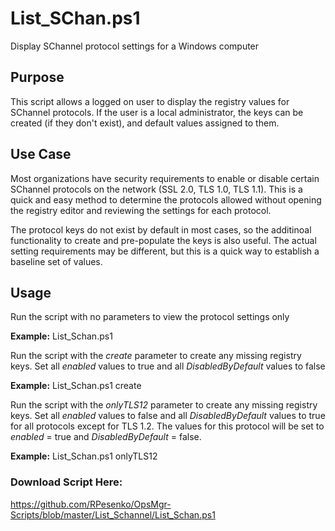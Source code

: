 # List_SChan.ps1
Display SChannel protocol settings for a Windows computer

## Purpose
This script allows a logged on user to display the registry values for SChannel protocols.   If the user is a local administrator, the keys can be created (if they don't exist), and default values assigned to them.

## Use Case
Most organizations have security requirements to enable or disable certain SChannel protocols on the network (SSL 2.0, TLS 1.0, TLS 1.1).  This is a quick and easy method to determine the protocols allowed  without opening the registry editor and reviewing the settings for each protocol.

The protocol keys do not exist by default in most cases, so the additinoal functionality to create and pre-populate the keys is also useful.  The actual setting requirements may be different, but this is a quick way to establish a baseline set of values.

## Usage
Run the script with no parameters to view the protocol settings only

**Example:**  List_Schan.ps1

Run the script with the *create* parameter to create any missing registry keys.  Set all *enabled* values to true and all *DisabledByDefault* values to false

**Example:**  List_Schan.ps1 create

Run the script with the *onlyTLS12* parameter to create any missing registry keys.  Set all *enabled* values to false and all *DisabledByDefault* values to true for all protocols except for TLS 1.2.  The values for this protocol will be set to *enabled* = true and *DisabledByDefault* = false.

**Example:**  List_Schan.ps1 onlyTLS12

### Download Script Here:
https://github.com/RPesenko/OpsMgr-Scripts/blob/master/List_Schannel/List_Schan.ps1
